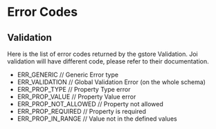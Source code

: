 # Error Codes

## Validation

Here is the list of error codes returned by the gstore Validation. Joi validation will have different code, please refer to their documentation.

- ERR_GENERIC // Generic Error type
- ERR_VALIDATION // Global Validation Error (on the whole schema)
- ERR_PROP_TYPE // Property Type error
- ERR_PROP_VALUE // Property Value error
- ERR_PROP_NOT_ALLOWED // Property not allowed
- ERR_PROP_REQUIRED // Property is required
- ERR_PROP_IN_RANGE // Value not in the defined values
